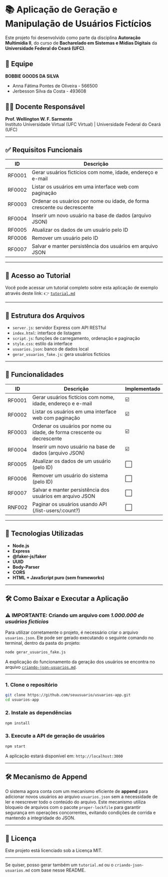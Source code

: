 # 📚 Aplicação de Geração e Manipulação de Usuários Fictícios

Este projeto foi desenvolvido como parte da disciplina **Autoração Multimídia II**, do curso de **Bacharelado em Sistemas e Mídias Digitais** da **Universidade Federal do Ceará (UFC)**.

## 👥 Equipe

**BOBBIE GOODS DA SILVA**

* Anna Fátima Pontes de Oliveira - 566500
* Jerbesson Silva da Costa - 493608

## 👨‍🏫 Docente Responsável

**Prof. Wellington W. F. Sarmento**  
Instituto Universidade Virtual (UFC Virtual) | Universidade Federal do Ceará (UFC)

---

## ✅ Requisitos Funcionais

| ID     | Descrição                                                                |
| ------ | ------------------------------------------------------------------------ |
| RF0001 | Gerar usuários fictícios com nome, idade, endereço e e-mail              |
| RF0002 | Listar os usuários em uma interface web com paginação                    |
| RF0003 | Ordenar os usuários por nome ou idade, de forma crescente ou decrescente |
| RF0004 | Inserir um novo usuário na base de dados (arquivo JSON)                  |
| RF0005 | Atualizar os dados de um usuário pelo ID                                 |
| RF0006 | Remover um usuário pelo ID                                               |
| RF0007 | Salvar e manter persistência dos usuários em arquivo JSON                |

---

## 📘 Acesso ao Tutorial

Você pode acessar um tutorial completo sobre esta aplicação de exemplo através deste link:
👉 [`tutorial.md`](./public/tutorial.md)

---

## 📂 Estrutura dos Arquivos

* `server.js`: servidor Express com API RESTful
* `index.html`: interface de listagem
* `script.js`: funções de carregamento, ordenação e paginação
* `style.css`: estilo da interface
* `usuarios.json`: banco de dados local
* `gerar_usuarios_fake.js`: gera usuários fictícios

---

## 📘 Funcionalidades

| ID     | Descrição                                                                | Implementado |
| ------ | ------------------------------------------------------------------------ | ------------ |
| RF0001 | Gerar usuários fictícios com nome, idade, endereço e e-mail              | ☑️           |
| RF0002 | Listar os usuários em uma interface web com paginação                    | ☑️           |
| RF0003 | Ordenar os usuários por nome ou idade, de forma crescente ou decrescente | ☑️           |
| RF0004 | Inserir um novo usuário na base de dados (arquivo JSON)                  | ☑️           |
| RF0005 | Atualizar os dados de um usuário (pelo ID)                               | ⬜            |
| RF0006 | Remover um usuário do sistema (pelo ID)                                  | ⬜            |
| RF0007 | Salvar e manter persistência dos usuários em arquivo JSON                | ⬜            |
| RNF002 | Paginar os usuários usando API (/list-users/\:count?)                    | ⬜            |

---

## 🚀 Tecnologias Utilizadas

* **Node.js**
* **Express**
* **@faker-js/faker**
* **UUID**
* **Body-Parser**
* **CORS**
* **HTML + JavaScript puro (sem frameworks)**

---

## 🛠️ Como Baixar e Executar a Aplicação

### ⚠️ IMPORTANTE: Criando um arquivo com *1.000.000 de usuários fictícios*

Para utilizar corretamente o projeto, é necessário criar o arquivo `usuarios.json`. Ele pode ser gerado executando o seguinte comando no terminal, dentro da pasta do projeto:

```bash
node gerar_usuarios_fake.js
```

A explicação do funcionamento da geração dos usuários se encontra no arquivo [`criando-json-usuarios.md`](./criando-json-usuarios.md).

---

### 1. Clone o repositório

```bash
git clone https://github.com/seuusuario/usuarios-app.git
cd usuarios-app
```

### 2. Instale as dependências

```bash
npm install
```

### 3. Execute a API de geração de usuários

```bash
npm start
```

A aplicação estará disponível em: `http://localhost:3000`

---

## 🛠️ Mecanismo de Append

O sistema agora conta com um mecanismo eficiente de **append** para adicionar novos usuários ao arquivo `usuarios.json` sem a necessidade de ler e reescrever todo o conteúdo do arquivo. Este mecanismo utiliza bloqueio de arquivos com o pacote `proper-lockfile` para garantir segurança em operações concorrentes, evitando condições de corrida e mantendo a integridade do JSON.

---

## 📝 Licença

Este projeto está licenciado sob a Licença MIT.

---

Se quiser, posso gerar também um `tutorial.md` ou o `criando-json-usuarios.md` com base nesse README.
